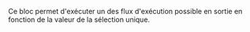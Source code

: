 Ce bloc permet d'exécuter un des flux d'exécution possible en sortie en fonction de la valeur de la sélection unique.